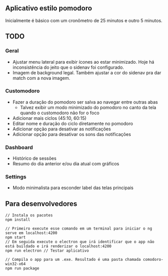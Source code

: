 
## Aplicativo estilo pomodoro

Inicialmente é básico com um cronômetro de 25 minutos e outro 5 minutos.

## TODO

### Geral
* Ajustar menu lateral para exibir ícones ao estar minimizado. Hoje há inconsistência do jeito que o sidenav foi configurado.
* Imagem de background legal. Também ajustar a cor do sidenav pra dar match com a nova imagem.

### Customodoro
* Fazer a duração do pomodoro ser salva ao navegar entre outras abas
	* Talvez exibir um modo minimizado do pomodoro no canto da tela quando o customodoro não for o foco
* Adicionar mais ciclos (45:10, 60:15)
* Editar nome e duração do ciclo diretamente no pomodoro
* Adicionar opção para desativar as notificações
* Adicionar opção para desativar os sons das notificações

### Dashboard
* Histórico de sessões
* Resumo do dia anterior e/ou dia atual com gráficos

### Settings
* Modo minimalista para esconder label das telas principais

## Para desenvolvedores
```
// Instala os pacotes
npm install

// Primeiro execute esse comando em um terminal para iniciar o ng serve em localhost:4200
npm start
// Em seguida execute o electron que irá identificar que o app não está buildado e irá renderizar o localhost:4200
npm run electron // Testar aplicativo

// Compila o app para um .exe. Resultado é uma pasta chamada comodoro-win32-x64
npm run package
```
